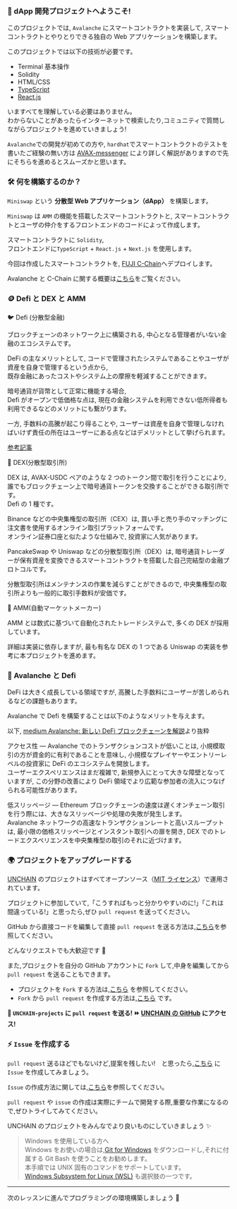 ### 👋 dApp 開発プロジェクトへようこそ!

このプロジェクトでは, `Avalanche` にスマートコントラクトを実装して, スマートコントラクトとやりとりできる独自の Web アプリケーションを構築します。

このプロジェクトでは以下の技術が必要です。

- Terminal 基本操作
- Solidity
- HTML/CSS
- [TypeScript](https://typescriptbook.jp/overview/features)
- [React.js](https://ja.reactjs.org/)

いますべてを理解している必要はありません。  
わからないことがあったらインターネットで検索したり,コミュニティで質問しながらプロジェクトを進めていきましょう!

`Avalanche`での開発が初めての方や, `hardhat`でスマートコントラクトのテストを書いたご経験の無い方は [AVAX-messenger](https://app.unchain.tech/learn/AVAX-messenger) により詳しく解説がありますので先にそちらを進めるとスムーズかと思います。

### 🛠 何を構築するのか？

`Miniswap` という **分散型 Web アプリケーション（dApp）** を構築します。

`Miniswap` は `AMM` の機能を搭載したスマートコントラクトと, スマートコントラクトとユーザの仲介をするフロントエンドのコードによって作成します。

スマートコントラクトに `Solidity`,  
フロントエンドに`TypeScript` + `React.js` + `Next.js` を使用します。

今回は作成したスマートコントラクトを, [FUJI C-Chain](https://docs.avax.network/quickstart/fuji-workflow)へデプロイします。

Avalanche と C-Chain に関する概要は[こちら](https://app.unchain.tech/learn/AVAX-messenger/section-0_lesson-1)をご覧ください。

### 🪙 Defi と DEX と AMM

🐦 Defi (分散型金融)

ブロックチェーンのネットワーク上に構築される, 中心となる管理者がいない金融のエコシステムです。

DeFi の主なメリットとして, コードで管理されたシステムであることやユーザが資産を自身で管理するという点から,  
既存金融にあったコストやシステム上の摩擦を軽減することができます。

暗号通貨が貨幣として正常に機能する場合,  
Defi がオープンで低価格な点は, 現在の金融システムを利用できない低所得者も利用できるなどのメリットにも繋がります。

一方, 手数料の高騰が起こり得ることや, ユーザーは資産を自身で管理しなければいけず責任の所在はユーザーにある点などはデメリットとして挙げられます。

[参考記事](https://academy.binance.com/ja/articles/the-complete-beginners-guide-to-decentralized-finance-defi)

🦏 DEX(分散型取引所)

DEX は, AVAX-USDC ペアのような 2 つのトークン間で取引を行うことにより, 誰でもブロックチェーン上で暗号通貨トークンを交換することができる取引所です。  
Defi の 1 種です。

Binance などの中央集権型の取引所（CEX）は, 買い手と売り手のマッチングに注文書を使用するオンライン取引プラットフォームです。  
オンライン証券口座と似たような仕組みで, 投資家に人気があります。

PancakeSwap や Uniswap などの分散型取引所（DEX）は, 暗号通貨トレーダーが保有資産を変換できるスマートコントラクトを搭載した自己完結型の金融プロトコルです。

分散型取引所はメンテナンスの作業を減らすことができるので, 中央集権型の取引所よりも一般的に取引手数料が安価です。

🐅 AMM(自動マーケットメーカー)

AMM とは数式に基づいて自動化されたトレードシステムで, 多くの DEX が採用しています。

詳細は実装に依存しますが, 最も有名な DEX の 1 つである Uniswap の実装を参考に本プロジェクトを進めます。

### 🚀 Avalanche と Defi

DeFi は大きく成長している領域ですが, 高騰した手数料にユーザーが苦しめられるなどの課題もあります。

Avalanche で Defi を構築することは以下のようなメリットを与えます。

以下, [medium Avalanche: 新しい DeFi ブロックチェーンを解説](https://medium.com/ava-labs-jp/avalanche-%E6%96%B0%E3%81%97%E3%81%84defi%E3%83%96%E3%83%AD%E3%83%83%E3%82%AF%E3%83%81%E3%82%A7%E3%83%BC%E3%83%B3%E3%82%92%E8%A7%A3%E8%AA%AC-fdf231906e4d)より抜粋

アクセス性 — Avalanche でのトランザクションコストが低いことは, 小規模取引の方が資金的に有利であることを意味し, 小規模なプレイヤーやエントリーレベルの投資家に DeFi のエコシステムを開放します。  
ユーザーエクスペリエンスはまだ複雑で, 新規参入にとって大きな障壁となっていますが, この分野の改善により DeFi 領域でより広範な参加者の流入につなげられる可能性があります。

低スリッページ — Ethereum ブロックチェーンの速度は遅くオンチェーン取引を行う際には、大きなスリッページや処理の失敗が発生します。  
Avalanche ネットワークの高速なトランザクションレートと高いスループットは, 最小限の価格スリッページとインスタント取引への扉を開き, DEX でのトレードエクスペリエンスを中央集権型の取引のそれに近づけます。

### 🌍 プロジェクトをアップグレードする

[UNCHAIN](https://app.shiftbase.xyz) のプロジェクトはすべてオープンソース（[MIT ライセンス](https://wisdommingle.com/mit-license/)）で運用されています。

プロジェクトに参加していて,「こうすればもっと分かりやすいのに!」「これは間違っている!」と思ったら,ぜひ `pull request` を送ってください。

GitHub から直接コードを編集して直接 `pull request` を送る方法は,[こちら](https://docs.github.com/ja/repositories/working-with-files/managing-files/editing-files#editing-files-in-another-users-repository)を参照してください。

どんなリクエストでも大歓迎です 🎉

また,プロジェクトを自分の GitHub アカウントに `Fork` して,中身を編集してから `pull request` を送ることもできます。

- プロジェクトを `Fork` する方法は,[こちら](https://docs.github.com/ja/get-started/quickstart/fork-a-repo) を参照してください。
- `Fork` から `pull request` を作成する方法は,[こちら](https://docs.github.com/ja/pull-requests/collaborating-with-pull-requests/proposing-changes-to-your-work-with-pull-requests/creating-a-pull-request-from-a-fork) です。

**👋 `UNCHAIN-projects` に `pull request` を送る! ⏩ [UNCHAIN の GitHub](https://github.com/shiftbase-xyz/UNCHAIN-projects) にアクセス!**

### ⚡️ `Issue` を作成する

`pull request` 送るほどでもないけど,提案を残したい!　と思ったら,[こちら](https://github.com/shiftbase-xyz/UNCHAIN-projects/issues) に `Issue` を作成してみましょう。

`Issue` の作成方法に関しては,[こちら](https://docs.github.com/ja/issues/tracking-your-work-with-issues/creating-an-issue)を参照してください。

`pull request` や `issue` の作成は実際にチームで開発する際,重要な作業になるので,ぜひトライしてみてください。

UNCHAIN のプロジェクトをみんなでより良いものにしていきましょう ✨

> Windows を使用している方へ  
> Windows をお使いの場合は,[Git for Windows](https://gitforwindows.org/) をダウンロードし,それに付属する Git Bash を使うことをお勧めします。  
> 本手順では UNIX 固有のコマンドをサポートしています。  
> [Windows Subsystem for Linux (WSL)](https://docs.microsoft.com/en-us/windows/wsl/install) も選択肢の一つです。

---

次のレッスンに進んでプログラミングの環境構築しましょう 🎉
